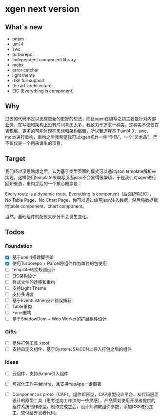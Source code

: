 # xgen next version

## What`s new

- pnpm
- umi 4
- swc
- turborepo
- Independent component library
- mobx
- error catcher
- light theme
- i18n full support
- the art-architecture 
- EIC (Everything is component)

## Why

过去的代码不足以支撑更新的更好的想法，而且xgen在编写之初主要是针对内部业务，在写法和架构上没有时间考虑太多，我致力于追求一种美，这种美不仅仅在表现层，更多的可能体现在思想和架构层面，所以我选择基于umi4.0、swc、mobx进行重构，重构之后我希望我可以xgen视作一件“作品”，一个“艺术品”，而不仅仅是一个用来谋生的项目。

## Target

我们经过深思熟虑之后，认为基于类型页面的模式可以通过json template解析来实现，这样使用template来编写页面json不会显得很繁琐，于是我们对xgen进行回炉重造，重构之后的一个核心概念是：

Every route is a dynamic route, Everything is component（后面统称EIC），No Table Page，No Chart Page，你可以通过编写json注入数据，然后将数据赋给table component、chart component。

当然，基础组件的配置大部分不会发生变化。

## Todos

### Foundation

- [x] 基于umi 4搭建脚手架
- [x] 使用Turborepo + Parcel将组件作为单独的包使用
- [ ] template转换规则设计
- [ ] EIC架构设计
- [ ] 样式文件的迁移和重构
- [ ] 支持Light Theme
- [ ] 支持多语言
- [ ] 基于EventListner设计错误捕获
- [ ] Table重构
- [ ] Form重构
- [ ] 基于ShadowDom + Web Worker的扩展组件设计

### Gifts

- [ ] 组件打包工具 xtool
- [ ] 支持自定义组件，基于SystemJS从CDN上导入打包之后的组件

### Ideas

- [ ] 云组件，支持从npm引入组件
- [ ] 可视化工作平台Infra，且支持YaoApp一键部署
- [ ] Component as proto（CAP），组件即原型，CAP原型设计平台，从代码层面设计的原型工具（思考逆向工作流的一些灵感），产品策划使用开发者提供的组件系统制作原型，制作完成之后，设计师调教组件参数，添加CSS进行加工，交付给开发者代码。
 
 
